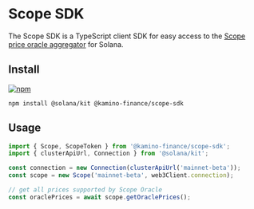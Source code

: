 # Scope SDK

The Scope SDK is a TypeScript client SDK for easy access to the [Scope price oracle aggregator](https://github.com/kamino-finance/scope/) for Solana.

## Install

[![npm](https://img.shields.io/npm/v/@kamino-finance/scope-sdk)](https://www.npmjs.com/package/@kamino-finance/scope-sdk)

```shell
npm install @solana/kit @kamino-finance/scope-sdk
```

## Usage

```javascript
import { Scope, ScopeToken } from '@kamino-finance/scope-sdk';
import { clusterApiUrl, Connection } from '@solana/kit';

const connection = new Connection(clusterApiUrl('mainnet-beta'));
const scope = new Scope('mainnet-beta', web3Client.connection); 

// get all prices supported by Scope Oracle 
const oraclePrices = await scope.getOraclePrices();
```
